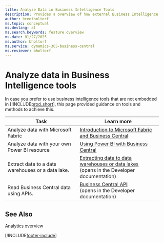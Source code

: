 ```yaml
---
title: Analyze Data in Business Intelligence Tools
description: Provides a overview of how external Business Intelligence tools can interact with Business Central data.
author: brentholtorf
ms.topic: conceptual
ms.devlang: al
ms.search.keywords: feature overview
ms.date: 01/27/2025
ms.author: bholtorf
ms.service: dynamics-365-business-central
ms.reviewer: bholtorf
---
```

# Analyze data in Business Intelligence tools

In case you prefer to use business intelligence tools that are not embedded in [!INCLUDE[prod_short](includes/prod_short.md)], this page provided guidance on tools and methods to achieve this.

| Task | Learn more |
| --- | --- |
|Analyze data with Microsoft Fabric| [Introduction to Microsoft Fabric and Business Central](admin-fabric.md) |
|Analyze data with your own Power BI resource| [Using Power BI with Business Central](admin-powerbi.md) |
|Extract data to a data warehouses or a data lake. |[Extracting data to data warehouses or data lakes](/dynamics365/business-central/dev-itpro/developer/devenv-extract-data) <br>(opens in the Developer documentation)|
|Read Business Central data using APIs.| [Business Central API](/dynamics365/business-central/dev-itpro/api-reference/v2.0) <br>(opens in the Developer documentation) |

## See Also

[Analytics overview](reports-bi-reporting.md)


[!INCLUDE[footer-include](includes/footer-banner.md)]